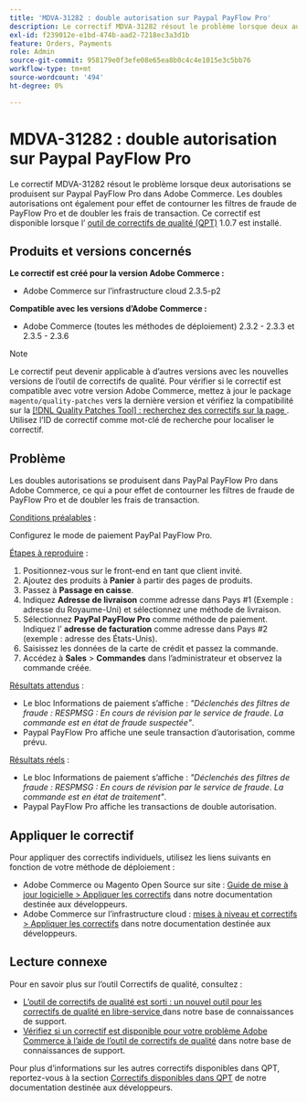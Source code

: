 ```yaml
---
title: 'MDVA-31282 : double autorisation sur Paypal PayFlow Pro'
description: Le correctif MDVA-31282 résout le problème lorsque deux autorisations se produisent sur Paypal PayFlow Pro dans Adobe Commerce. Les doubles autorisations ont également pour effet de contourner les filtres de fraude de PayFlow Pro et de doubler les frais de transaction. Ce correctif est disponible lorsque l’[outil de correctifs de qualité (QPT)](/help/announcements/adobe-commerce-announcements/magento-quality-patches-released-new-tool-to-self-serve-quality-patches.md) 1.0.7 est installé.
exl-id: f239012e-e1bd-474b-aad2-7218ec3a3d1b
feature: Orders, Payments
role: Admin
source-git-commit: 958179e0f3efe08e65ea8b0c4c4e1015e3c5bb76
workflow-type: tm+mt
source-wordcount: '494'
ht-degree: 0%

---
```


# MDVA-31282 : double autorisation sur Paypal PayFlow Pro

Le correctif MDVA-31282 résout le problème lorsque deux autorisations se produisent sur Paypal PayFlow Pro dans Adobe Commerce. Les doubles autorisations ont également pour effet de contourner les filtres de fraude de PayFlow Pro et de doubler les frais de transaction. Ce correctif est disponible lorsque l’ [outil de correctifs de qualité (QPT)](/help/announcements/adobe-commerce-announcements/magento-quality-patches-released-new-tool-to-self-serve-quality-patches.md) 1.0.7 est installé.

## Produits et versions concernés

**Le correctif est créé pour la version Adobe Commerce :**

* Adobe Commerce sur l’infrastructure cloud 2.3.5-p2

**Compatible avec les versions d’Adobe Commerce :**

* Adobe Commerce (toutes les méthodes de déploiement) 2.3.2 - 2.3.3 et 2.3.5 - 2.3.6

>[!NOTE]
>
>Le correctif peut devenir applicable à d’autres versions avec les nouvelles versions de l’outil de correctifs de qualité. Pour vérifier si le correctif est compatible avec votre version Adobe Commerce, mettez à jour le package `magento/quality-patches` vers la dernière version et vérifiez la compatibilité sur la [[!DNL Quality Patches Tool] : recherchez des correctifs sur la page ](https://devdocs.magento.com/quality-patches/tool.html#patch-grid). Utilisez l’ID de correctif comme mot-clé de recherche pour localiser le correctif.

## Problème

Les doubles autorisations se produisent dans PayPal PayFlow Pro dans Adobe Commerce, ce qui a pour effet de contourner les filtres de fraude de PayFlow Pro et de doubler les frais de transaction.

<u>Conditions préalables</u> :

Configurez le mode de paiement PayPal PayFlow Pro.

<u>Étapes à reproduire</u> :

1. Positionnez-vous sur le front-end en tant que client invité.
1. Ajoutez des produits à **Panier** à partir des pages de produits.
1. Passez à **Passage en caisse**.
1. Indiquez **Adresse de livraison** comme adresse dans Pays \#1 (Exemple : adresse du Royaume-Uni) et sélectionnez une méthode de livraison.
1. Sélectionnez **PayPal PayFlow Pro** comme méthode de paiement. Indiquez l’ **adresse de facturation** comme adresse dans Pays \#2 (exemple : adresse des États-Unis).
1. Saisissez les données de la carte de crédit et passez la commande.
1. Accédez à **Sales** > **Commandes** dans l’administrateur et observez la commande créée.

<u>Résultats attendus</u> :

* Le bloc Informations de paiement s’affiche : *&quot;Déclenchés des filtres de fraude : RESPMSG : En cours de révision par le service de fraude*. *La commande est en état de fraude suspectée&quot;*.
* Paypal PayFlow Pro affiche une seule transaction d’autorisation, comme prévu.

<u>Résultats réels</u> :

* Le bloc Informations de paiement s’affiche : *&quot;Déclenchés des filtres de fraude : RESPMSG : En cours de révision par le service de fraude*. *La commande est en état de traitement&quot;*.
* Paypal PayFlow Pro affiche les transactions de double autorisation.

## Appliquer le correctif

Pour appliquer des correctifs individuels, utilisez les liens suivants en fonction de votre méthode de déploiement :

* Adobe Commerce ou Magento Open Source sur site : [Guide de mise à jour logicielle > Appliquer les correctifs](https://devdocs.magento.com/guides/v2.4/comp-mgr/patching/mqp.html) dans notre documentation destinée aux développeurs.
* Adobe Commerce sur l’infrastructure cloud : [mises à niveau et correctifs > Appliquer les correctifs](https://devdocs.magento.com/cloud/project/project-patch.html) dans notre documentation destinée aux développeurs.

## Lecture connexe

Pour en savoir plus sur l’outil Correctifs de qualité, consultez :

* [ L’outil de correctifs de qualité est sorti : un nouvel outil pour les correctifs de qualité en libre-service ](/help/announcements/adobe-commerce-announcements/magento-quality-patches-released-new-tool-to-self-serve-quality-patches.md) dans notre base de connaissances de support.
* [Vérifiez si un correctif est disponible pour votre problème Adobe Commerce à l’aide de l’outil de correctifs de qualité](/help/support-tools/patches-available-in-qpt-tool/check-patch-for-magento-issue-with-magento-quality-patches.md) dans notre base de connaissances de support.

Pour plus d’informations sur les autres correctifs disponibles dans QPT, reportez-vous à la section [Correctifs disponibles dans QPT](https://devdocs.magento.com/quality-patches/tool.html#patch-grid) de notre documentation destinée aux développeurs.
